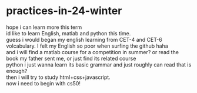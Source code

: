 # practices-in-24-winter
hope i can learn more this term  
id like to learn English, matlab and python this time.   
guess i would began my english learning from CET-4 and CET-6 volcabulary. I felt my English so poor when surfing the github haha  
and i will find a matlab course for a competition in summer? or read the book my father sent me, or just find its related course  
python i just wanna learn its basic grammar and just roughly can read that is enough?  
then i will try to study html+css+javascript.  
now i need to begin with cs50!  
